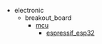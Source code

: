 * electronic
  * breakout_board
    * [mcu](electronic/breakout_board/mcu)
      * [espressif_esp32](electronic/breakout_board/mcu/espressif_esp32)
